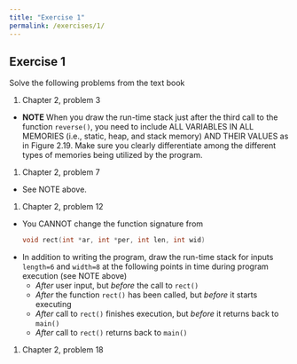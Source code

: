 ```yaml
---
title: "Exercise 1"
permalink: /exercises/1/
---
```


## Exercise 1

Solve the following problems from the text book

1. Chapter 2, problem 3
  * **NOTE** When you draw the run-time stack just after the third call to the
    function `reverse()`, you need to include ALL VARIABLES IN ALL MEMORIES
    (i.e., static, heap, and stack memory) AND THEIR VALUES as in Figure 2.19.
    Make sure you clearly differentiate among the different types of memories
    being utilized by the program.
    
1. Chapter 2, problem 7
  * See NOTE above.

1. Chapter 2, problem 12
  * You CANNOT change the function signature from
    ```c
    void rect(int *ar, int *per, int len, int wid)
    ```
  * In addition to writing the program, draw the run-time stack for inputs
    `length=6` and `width=8` at the following points in time during
    program execution (see NOTE above)
    * *After* user input, but *before* the call to `rect()`
    * *After* the function `rect()` has been called, but *before* it starts
      executing
    * *After* call to `rect()` finishes execution, but *before* it
      returns back to `main()`
    * *After* call to `rect()` returns back to `main()`
    
1. Chapter 2, problem 18
